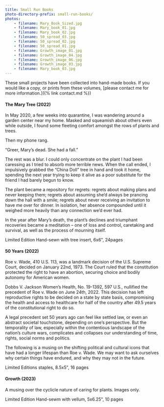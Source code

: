 ```yaml
---
title: Small Run Books
photo-directory-prefix: small-run-books/
photos:
    - filename: Mary_Book_Sized.jpg
    - filename: Mary_book_01.jpg
    - filename: Mary_book_02.jpg
    - filename: 50_spread_03.jpg
    - filename: 50_spread_02.jpg
    - filename: 50_spread_01.jpg
    - filename: Growth_image_01.jpg
    - filename: Growth_image_04.jpg
    - filename: Growth_image_06.jpg
    - filename: Growth_image_03.jpg
    - filename: Mary_book_03.jpg
---
```


These small projects have been collected into hand-made books. If you would like a copy, or prints from these volumes, [please contact me for more information.]({% link contact.md %})


#### The Mary Tree (2022)

In May 2020, a few weeks into quarantine, I was wandering around a garden center near my home. Masked and squeamish about others even while outside, I found some fleeting comfort amongst the rows of plants and trees. 

Then my phone rang. 

“Greer, Mary’s dead. She had a fall.” 

The rest was a blur. I could only concentrate on the plant I had been caressing as I tried to absorb more terrible news. When the call ended, I impulsively grabbed the “China Doll” tree in hand and took it home, spending the next year trying to keep it alive as a poor substitute for the friend I had barely begun to know.  

The plant became a repository for regrets: regrets about making plans and never keeping them; regrets about  assuming she’d always be prancing down the hall with a smile; regrets about never receiving an invitation to have me over for dinner. In isolation, her absence compounded until it weighed more heavily than any connection we’d ever had. 

In the year after Mary’s death, the plant’s declines and triumphant recoveries became a meditation – one of loss and control, caretaking and survival, as well as the process of mourning itself. 

Limited Edition Hand-sewn with tree insert, 6x6", 24pages
 

#### 50 Years (2022)

Roe v. Wade, 410 U.S. 113, was a landmark decision of the U.S. Supreme Court, decided on January 22nd, 1973. The Court ruled that the constitution protected the right to have an abortion, securing choice and bodily autonomy for American women. 


Dobbs V. Jackson Women’s Health, No. 19-1392, 597 U.S., nullified the precedent of Roe v. Wade on June 24th, 2022. This decision has left reproductive rights to be decided on a state by state basis, compromising the health and access to healthcare for half of the country after 49.5 years of the constitutional right to do so.  
 

A legal precedent set 50 years ago can feel like settled law, or even an abstract societal touchstone, depending on one’s perspective. But the temporality of law, especially within the contentious landscape of the nation’s culture wars, complicates and collapses our understanding of time, rights, social norms and politics.

 
The following is a musing on the shifting political and cultural icons that have had a longer lifespan than Roe v. Wade. We may want to ask ourselves why certain things have endured, and why they may not in the future. 

Limited Editions staples, 8.5x5", 16 pages


#### Growth (2023)

A musing over the cyclicle nature of caring for plants. Images only.

Limited Edition Hand-sewm with vellum, 5x6.25", 10 pages
